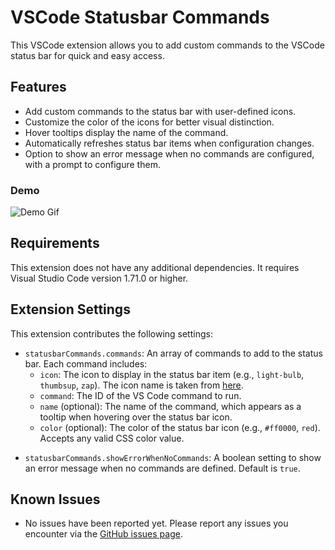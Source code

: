 # VSCode Statusbar Commands

This VSCode extension allows you to add custom commands to the VSCode status bar for quick and easy access.

## Features

- Add custom commands to the status bar with user-defined icons.
- Customize the color of the icons for better visual distinction.
- Hover tooltips display the name of the command.
- Automatically refreshes status bar items when configuration changes.
- Option to show an error message when no commands are configured, with a prompt to configure them.

### Demo

![Demo Gif](https://github.com/kentayamada-dev/vscode-statusbar-commands/raw/main/assets/demo.gif)

## Requirements

This extension does not have any additional dependencies. It requires Visual Studio Code version 1.71.0 or higher.

## Extension Settings

This extension contributes the following settings:

- `statusbarCommands.commands`: An array of commands to add to the status bar. Each command includes:
  - `icon`: The icon to display in the status bar item (e.g., `light-bulb`, `thumbsup`, `zap`).
    The icon name is taken from [here](https://code.visualstudio.com/api/references/icons-in-labels#icon-listing).
  - `command`: The ID of the VS Code command to run.
  - `name` (optional): The name of the command, which appears as a tooltip when hovering over the status bar icon.
  - `color` (optional): The color of the status bar icon (e.g., `#ff0000`, `red`). Accepts any valid CSS color value.

* `statusbarCommands.showErrorWhenNoCommands`: A boolean setting to show an error message when no commands are defined. Default is `true`.

## Known Issues

- No issues have been reported yet. Please report any issues you encounter via the [GitHub issues page](https://github.com/kentayamada-dev/vscode-statusbar-commands/issues).
